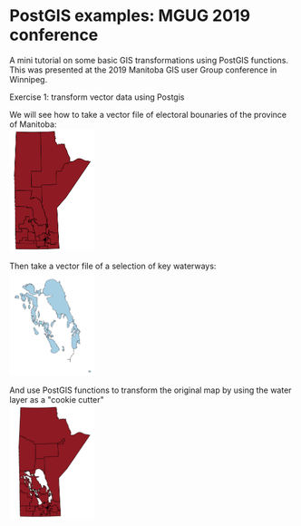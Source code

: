 # PostGIS examples: MGUG 2019 conference
A mini tutorial on some basic GIS transformations using PostGIS functions.
This was presented at the 2019 Manitoba GIS user Group conference in Winnipeg.

Exercise 1: transform vector data using Postgis

We will see how to take a vector file of electoral bounaries of the province of Manitoba:<br>
<img src="./images/prov.PNG" width="150"><br>

Then take a vector file of a selection of key waterways:<br>
<img src="./images/water.PNG" width="150"><br>

And use PostGIS functions to transform the original map by using the water layer as a "cookie cutter"<br>
<img src="./images/prov2.PNG" width="150"><br>

